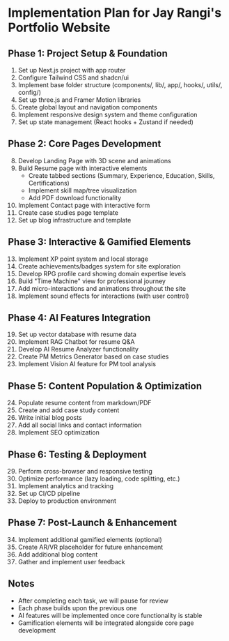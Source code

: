 # Implementation Plan for Jay Rangi's Portfolio Website

## Phase 1: Project Setup & Foundation

1. Set up Next.js project with app router
2. Configure Tailwind CSS and shadcn/ui
3. Implement base folder structure (components/, lib/, app/, hooks/, utils/, config/)
4. Set up three.js and Framer Motion libraries
5. Create global layout and navigation components
6. Implement responsive design system and theme configuration
7. Set up state management (React hooks + Zustand if needed)

## Phase 2: Core Pages Development

8. Develop Landing Page with 3D scene and animations
9. Build Resume page with interactive elements
   - Create tabbed sections (Summary, Experience, Education, Skills, Certifications)
   - Implement skill map/tree visualization
   - Add PDF download functionality
10. Implement Contact page with interactive form
11. Create case studies page template
12. Set up blog infrastructure and template

## Phase 3: Interactive & Gamified Elements

13. Implement XP point system and local storage
14. Create achievements/badges system for site exploration
15. Develop RPG profile card showing domain expertise levels
16. Build "Time Machine" view for professional journey
17. Add micro-interactions and animations throughout the site
18. Implement sound effects for interactions (with user control)

## Phase 4: AI Features Integration

19. Set up vector database with resume data
20. Implement RAG Chatbot for resume Q&A
21. Develop AI Resume Analyzer functionality
22. Create PM Metrics Generator based on case studies
23. Implement Vision AI feature for PM tool analysis

## Phase 5: Content Population & Optimization

24. Populate resume content from markdown/PDF
25. Create and add case study content
26. Write initial blog posts
27. Add all social links and contact information
28. Implement SEO optimization

## Phase 6: Testing & Deployment

29. Perform cross-browser and responsive testing
30. Optimize performance (lazy loading, code splitting, etc.)
31. Implement analytics and tracking
32. Set up CI/CD pipeline
33. Deploy to production environment

## Phase 7: Post-Launch & Enhancement

34. Implement additional gamified elements (optional)
35. Create AR/VR placeholder for future enhancement
36. Add additional blog content
37. Gather and implement user feedback

## Notes
- After completing each task, we will pause for review
- Each phase builds upon the previous one
- AI features will be implemented once core functionality is stable
- Gamification elements will be integrated alongside core page development 